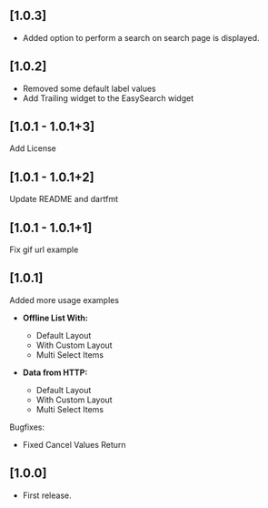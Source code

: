 ## [1.0.3]

- Added option to perform a search on search page is displayed.

## [1.0.2]

- Removed some default label values
- Add Trailing widget to the EasySearch widget

## [1.0.1 - 1.0.1+3]

Add License

## [1.0.1 - 1.0.1+2]

Update README and dartfmt

## [1.0.1 - 1.0.1+1]

Fix gif url example 

## [1.0.1]

Added more usage examples
- **Offline List With:**
  - Default Layout
  - With Custom Layout
  - Multi Select Items

- **Data from HTTP:**
  - Default Layout
  - With Custom Layout
  - Multi Select Items


Bugfixes:
- Fixed Cancel Values Return

## [1.0.0]

* First release.